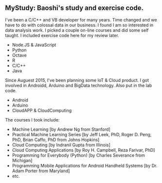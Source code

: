 ## MyStudy: Baoshi's study and exercise code.
I've been a C/C++ and VB developer for many years. Time changed and we have to do with colossal data in our business.
I found I am so interested in data analysis work. I picked a couple on-line courses and did some self taught.
I included exercise code here for my review later. 
* Node.JS & JavaScript
* Python
* Octave
* R
* C/C++
* Java
 
Since Auguest 2015, I've been planning some IoT & Cloud product. I got involved in Androidd, Arduino and BigData technology. Also put in the lab code.
* Android
* Arduino
* CloudAPP & CloudComputing

The courses I took include:
* Machine Learning [by Andrew Ng from Stanford]
* Practical Machine Learning Series [by Jeff Leek, PhD, Roger D. Peng, PhD, Brian Caffo, PhD from Johns Hopkins]
* Cloud Computing [by Indranil Gupta from Illinois]
* Cloud Computing Applications [by Roy H. Campbell, Reza Farivar, PhD]
* Programming for Everybody (Python) [by Charles Severance from Michigan]
* Programming Mobile Applications for Android Handheld Systems [by Dr. Adam Porter from Maryland]
* etc.
